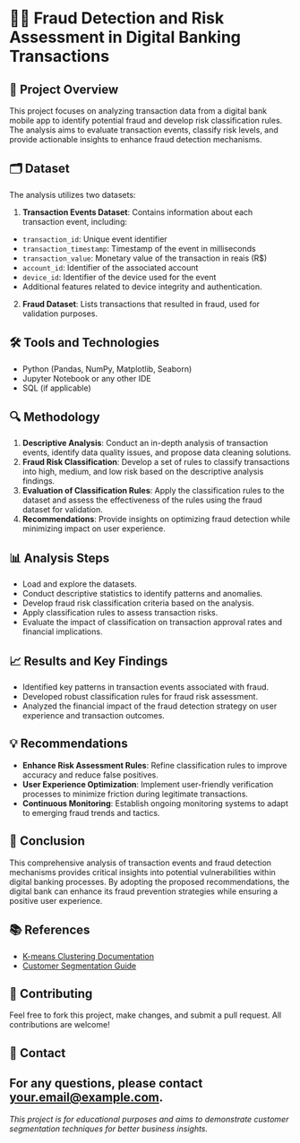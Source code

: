 # 🕵️‍♂️ Fraud Detection and Risk Assessment in Digital Banking Transactions

## 📝 Project Overview
This project focuses on analyzing transaction data from a digital bank mobile app to identify potential fraud and develop risk classification rules. The analysis aims to evaluate transaction events, classify risk levels, and provide actionable insights to enhance fraud detection mechanisms.

## 🗂️ Dataset
The analysis utilizes two datasets:
1. **Transaction Events Dataset**: Contains information about each transaction event, including:
  - `transaction_id`: Unique event identifier
  - `transaction_timestamp`: Timestamp of the event in milliseconds
  - `transaction_value`: Monetary value of the transaction in reais (R$)
  - `account_id`: Identifier of the associated account
  - `device_id`: Identifier of the device used for the event
  - Additional features related to device integrity and authentication.
2. **Fraud Dataset**: Lists transactions that resulted in fraud, used for validation purposes.

## 🛠️ Tools and Technologies
- Python (Pandas, NumPy, Matplotlib, Seaborn)
- Jupyter Notebook or any other IDE
- SQL (if applicable)

## 🔍 Methodology
1. **Descriptive Analysis**: Conduct an in-depth analysis of transaction events, identify data quality issues, and propose data cleaning solutions.
2. **Fraud Risk Classification**: Develop a set of rules to classify transactions into high, medium, and low risk based on the descriptive analysis findings.
3. **Evaluation of Classification Rules**: Apply the classification rules to the dataset and assess the effectiveness of the rules using the fraud dataset for validation.
4. **Recommendations**: Provide insights on optimizing fraud detection while minimizing impact on user experience.

## 📊 Analysis Steps
- Load and explore the datasets.
- Conduct descriptive statistics to identify patterns and anomalies.
- Develop fraud risk classification criteria based on the analysis.
- Apply classification rules to assess transaction risks.
- Evaluate the impact of classification on transaction approval rates and financial implications.

## 📈 Results and Key Findings
- Identified key patterns in transaction events associated with fraud.
- Developed robust classification rules for fraud risk assessment.
- Analyzed the financial impact of the fraud detection strategy on user experience and transaction outcomes.

## 💡 Recommendations
- **Enhance Risk Assessment Rules**: Refine classification rules to improve accuracy and reduce false positives.
- **User Experience Optimization**: Implement user-friendly verification processes to minimize friction during legitimate transactions.
- **Continuous Monitoring**: Establish ongoing monitoring systems to adapt to emerging fraud trends and tactics.

## 📝 Conclusion
This comprehensive analysis of transaction events and fraud detection mechanisms provides critical insights into potential vulnerabilities within digital banking processes. By adopting the proposed recommendations, the digital bank can enhance its fraud prevention strategies while ensuring a positive user experience.

## 📚 References
- [K-means Clustering Documentation](https://scikit-learn.org/stable/modules/generated/sklearn.cluster.KMeans.html)
- [Customer Segmentation Guide](https://towardsdatascience.com/customer-segmentation-a-key-component-of-marketing-strategy-7c1c0e7b58a9)
## 🤝 Contributing
Feel free to fork this project, make changes, and submit a pull request. All contributions are welcome!
## 📧 Contact
For any questions, please contact [your.email@example.com](mailto:your.email@example.com).
---
*This project is for educational purposes and aims to demonstrate customer segmentation techniques for better business insights.*